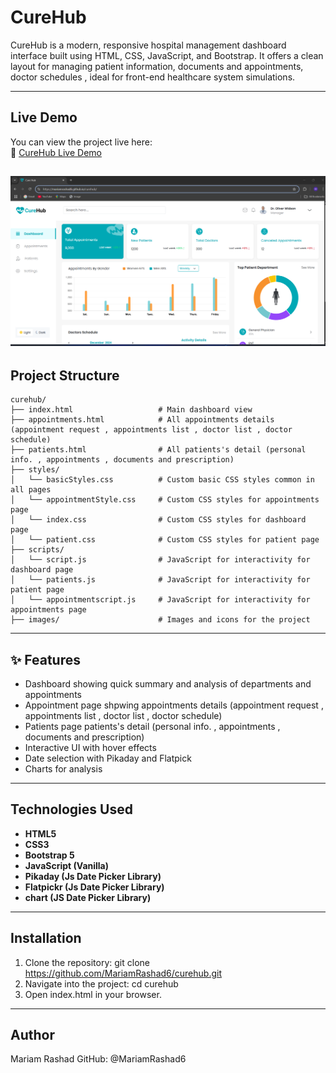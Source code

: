 # CureHub

CureHub is a modern, responsive hospital management dashboard interface built using HTML, CSS, JavaScript, and Bootstrap. It offers a clean layout for managing patient information, documents and appointments, doctor schedules , ideal for front-end healthcare system simulations.

---

## Live Demo

You can view the project live here:  
🔗 [CureHub Live Demo](https://mariamrashad6.github.io/curehub/)


![Dashboard](images/dashboardscrrenshot.png)
---

## Project Structure

```plaintext
curehub/
├── index.html                   # Main dashboard view
├── appointments.html            # All appointments details (appointment request , appointments list , doctor list , doctor schedule)
├── patients.html                # All patients's detail (personal info. , appointments , documents and prescription)
├── styles/
│   └── basicStyles.css          # Custom basic CSS styles common in all pages
│   └── appointmentStyle.css     # Custom CSS styles for appointments page
│   └── index.css                # Custom CSS styles for dashboard page
│   └── patient.css              # Custom CSS styles for patient page
├── scripts/
│   └── script.js                # JavaScript for interactivity for dashboard page
│   └── patients.js              # JavaScript for interactivity for patient page
│   └── appointmentscript.js     # JavaScript for interactivity for appointments page
├── images/                      # Images and icons for the project
```
---
## ✨ Features

- Dashboard showing quick summary and analysis of departments and appointments   
- Appointment page shpwing appointments details (appointment request , appointments list , doctor list , doctor schedule)
- Patients page patients's detail (personal info. , appointments , documents and prescription)
- Interactive UI with hover effects  
- Date selection with Pikaday and Flatpick
- Charts for analysis
---
## Technologies Used

- **HTML5**
- **CSS3**
- **Bootstrap 5**
- **JavaScript (Vanilla)**
- **Pikaday (Js Date Picker Library)**
- **Flatpickr (Js Date Picker Library)**
- **chart (JS Date Picker Library)**
---
## Installation
1. Clone the repository:
    git clone https://github.com/MariamRashad6/curehub.git
2. Navigate into the project:
    cd curehub
3. Open index.html in your browser.
--- 

## Author 
Mariam Rashad
GitHub: @MariamRashad6
